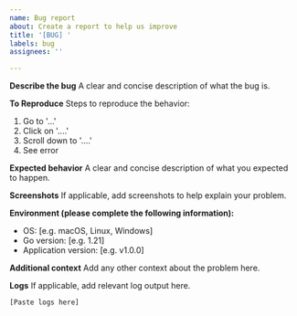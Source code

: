 ```yaml
---
name: Bug report
about: Create a report to help us improve
title: '[BUG] '
labels: bug
assignees: ''

---
```


**Describe the bug**
A clear and concise description of what the bug is.

**To Reproduce**
Steps to reproduce the behavior:
1. Go to '...'
2. Click on '....'
3. Scroll down to '....'
4. See error

**Expected behavior**
A clear and concise description of what you expected to happen.

**Screenshots**
If applicable, add screenshots to help explain your problem.

**Environment (please complete the following information):**
 - OS: [e.g. macOS, Linux, Windows]
 - Go version: [e.g. 1.21]
 - Application version: [e.g. v1.0.0]

**Additional context**
Add any other context about the problem here.

**Logs**
If applicable, add relevant log output here.

```
[Paste logs here]
```